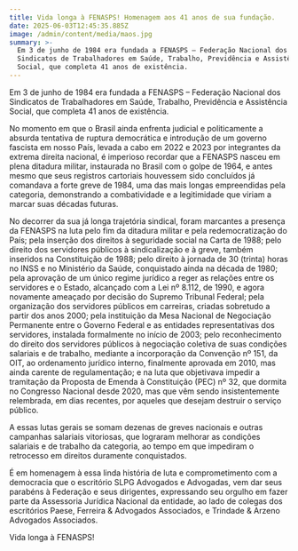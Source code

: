 ```yaml
---
title: Vida longa à FENASPS! Homenagem aos 41 anos de sua fundação.
date: 2025-06-03T12:45:35.885Z
image: /admin/content/media/maos.jpg
summary: >-
  Em 3 de junho de 1984 era fundada a FENASPS – Federação Nacional dos
  Sindicatos de Trabalhadores em Saúde, Trabalho, Previdência e Assistência
  Social, que completa 41 anos de existência.
---
```

Em 3 de junho de 1984 era fundada a FENASPS – Federação Nacional dos Sindicatos de Trabalhadores em Saúde, Trabalho, Previdência e Assistência Social, que completa 41 anos de existência.

No momento em que o Brasil ainda enfrenta judicial e politicamente a absurda tentativa de ruptura democrática e introdução de um governo fascista em nosso País, levada a cabo em 2022 e 2023 por integrantes da extrema direita nacional, é imperioso recordar que a FENASPS nasceu em plena ditadura militar, instaurada no Brasil com o golpe de 1964, e antes mesmo que seus registros cartoriais houvessem sido concluídos já comandava a forte greve de 1984, uma das mais longas empreendidas pela categoria, demonstrando a combatividade e a legitimidade que viriam a marcar suas décadas futuras.

No decorrer da sua já longa trajetória sindical, foram marcantes a presença da FENASPS na luta pelo fim da ditadura militar e pela redemocratização do País; pela inserção dos direitos à seguridade social na Carta de 1988; pelo direito dos servidores públicos à sindicalização e à greve, também inseridos na Constituição de 1988; pelo direito à jornada de 30 (trinta) horas no INSS e no Ministério da Saúde, conquistado ainda na década de 1980; pela aprovação de um único regime jurídico a reger as relações entre os servidores e o Estado, alcançado com a Lei nº 8.112, de 1990, e agora novamente ameaçado por decisão do Supremo Tribunal Federal; pela organização dos servidores públicos em carreiras, criadas sobretudo a partir dos anos 2000; pela instituição da Mesa Nacional de Negociação Permanente entre o Governo Federal e as entidades representativas dos servidores, instalada formalmente no início de 2003; pelo reconhecimento do direito dos servidores públicos à negociação coletiva de suas condições salariais e de trabalho, mediante a incorporação da Convenção nº 151, da OIT, ao ordenamento jurídico interno, finalmente aprovada em 2010, mas ainda carente de regulamentação; e na luta que objetivava impedir a tramitação da Proposta de Emenda à Constituição (PEC) nº 32, que dormita no Congresso Nacional desde 2020, mas que vêm sendo insistentemente relembrada, em dias recentes, por aqueles que desejam destruir o serviço público.

A essas lutas gerais se somam dezenas de greves nacionais e outras campanhas salariais vitoriosas, que lograram melhorar as condições salariais e de trabalho da categoria, ao tempo em que impediram o retrocesso em direitos duramente conquistados.

É em homenagem à essa linda história de luta e comprometimento com a democracia que o escritório SLPG Advogados e Advogadas, vem dar seus parabéns à Federação e seus dirigentes, expressando seu orgulho em fazer parte da Assessoria Jurídica Nacional da entidade, ao lado de colegas dos escritórios Paese, Ferreira & Advogados Associados, e Trindade & Arzeno Advogados Associados.

Vida longa à FENASPS!
